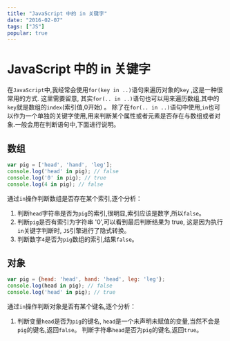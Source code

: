 ```yaml
---
title: "JavaScript 中的 in 关键字"
date: "2016-02-07"
tags: ["JS"]
popular: true
---
```

# JavaScript 中的 in 关键字

在`JavaScript`中,我经常会使用`for(key in ..)`语句来遍历对象的`key` ,这是一种很常用的方式.
这里需要留意, 其实`for(.. in ..)`语句也可以用来遍历数组,其中的`key`就是数组的`index`(索引值,0开始) 。
除了在`for(.. in ..)`语句中使用,`in`也可以作为一个单独的关键字使用,用来判断某个属性或者元素是否存在与数组或者对象.一般会用在判断语句中,下面进行说明。

## 数组

```js
var pig = ['head', 'hand', 'leg'];
console.log('head' in pig); // false
console.log('0' in pig); // true
console.log(4 in pig); // false
```

通过`in`操作判断数组是否存在某个索引,逐个分析：

1. 判断`head`字符串是否为`pig`的索引,很明显,索引应该是数字,所以`false`。
1. 判断`pig`是否有索引为字符串 '0',可以看到最后判断结果为 true, 这是因为执行`in`关键字判断时, `JS`引擎进行了隐式转换。
1. 判断数字`4`是否为`pig`数组的索引,结果`false`。

## 对象

```js
var pig = {head: 'head', hand: 'head', leg: 'leg'};
console.log(head in pig); // false
console.log('head' in pig); // true
```

通过`in`操作判断对象是否有某个键名,逐个分析：

1. 判断变量`head`是否为`pig`的键名, `head`是一个未声明未赋值的变量,当然不会是`pig`的键名,返回`false`。
判断字符串`head`是否为`pig`的键名,返回`true`。
